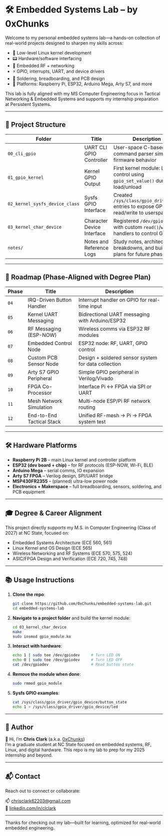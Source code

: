 # 🛠️ Embedded Systems Lab – by 0xChunks

Welcome to my personal embedded systems lab—a hands-on collection of real-world projects designed to sharpen my skills across:

- 🧠 Low-level Linux kernel development
- 📟 Hardware/software interfacing
- 📡 Embedded RF + networking
- ⚡ GPIO, interrupts, UART, and device drivers
- 🔧 Soldering, breadboarding, and PCB design
- 🔌 Platforms: Raspberry Pi, ESP32, Arduino Mega, Arty S7, and more

This lab is fully aligned with my MS Computer Engineering focus in Tactical Networking & Embedded Systems and supports my internship preparation at Persistent Systems.

---

## 🧩 Project Structure

| Folder | Title                       | Description |
|--------|-----------------------------|-------------|
| `00_cli_gpio` | UART CLI GPIO Controller | User-space C-based UART command parser simulating firmware behavior |
| `01_gpio_kernel` | Kernel GPIO Output | First kernel module: LED control using `gpio_set_value()` during load/unload |
| `02_kernel_sysfs_device_class` | Sysfs GPIO Interface | Created `/sys/class/gpio_driver/...` entries to expose GPIO read/write to userspace |
| `03_kernel_char_device` | Character Device Interface | Registered `/dev/gpiodev` with custom `read()`/`write()` handlers to control GPIO |
| `notes/` | Notes and Reference Logs | Study notes, architecture breakdowns, and build plans for future phases |

---

## 🔭 Roadmap (Phase-Aligned with Degree Plan)

| Phase | Title | Description |
|-------|-------|-------------|
| `04` | IRQ-Driven Button Handler | Interrupt handler on GPIO for real-time input |
| `05` | Kernel UART Messaging | Bidirectional UART messaging with Arduino/ESP32 |
| `06` | RF Messaging (ESP-NOW) | Wireless comms via ESP32 RF modules |
| `07` | Embedded Control Node | ESP32 node: RF, UART, GPIO control |
| `08` | Custom PCB Sensor Node | Design + soldered sensor system for data collection |
| `09` | Arty S7 GPIO Peripheral | Simple GPIO peripheral in Verilog/Vivado |
| `10` | FPGA Co-Processor | Interface Pi ↔ FPGA via SPI or UART |
| `11` | Mesh Network Simulation | Multi-node ESP/Pi RF network routing |
| `12` | End-to-End Tactical Stack | Unified RF-mesh → Pi → FPGA system test |

---

## 🛠️ Hardware Platforms

- **Raspberry Pi 2B** – main Linux kernel and controller platform
- **ESP32 (dev board + chip)** – for RF protocols (ESP-NOW, Wi-Fi, BLE)
- **Arduino Mega** – serial comms, IO expansion
- **Arty S7 FPGA** – Verilog design, SPI/UART bridge
- **MSP430FR2355** – (planned) ultra-low power node
- **Electronics + Makerspace** – full breadboarding, sensors, soldering, and PCB equipment

---

## 🎓 Degree & Career Alignment

This project directly supports my M.S. in Computer Engineering (Class of 2027) at NC State, focused on:

- Embedded Systems Architecture (ECE 560, 561)
- Linux Kernel and OS Design (ECE 565)
- Wireless Networking and RF Systems (ECE 570, 575, 524)
- ASIC/FPGA Design and Verification (ECE 720, 745, 748)

---

## 📚 Usage Instructions

1. **Clone the repo**:
   ```bash
   git clone https://github.com/0xChunks/embedded-systems-lab.git
   cd embedded-systems-lab
   ```

2. **Navigate to a project folder** and build the kernel module:
   ```bash
   cd 03_kernel_char_device
   make
   sudo insmod gpio_module.ko
   ```

3. **Interact with hardware**:
   ```bash
   echo 1 | sudo tee /dev/gpiodev     # Turn LED ON
   echo 0 | sudo tee /dev/gpiodev     # Turn LED OFF
   cat /dev/gpiodev                   # Read button state
   ```

4. **Remove the module when done**:
   ```bash
   sudo rmmod gpio_module
   ```

5. **Sysfs GPIO examples**:
   ```bash
   cat /sys/class/gpio_driver/gpio_device/button_state
   echo 1 > /sys/class/gpio_driver/gpio_device/led
   ```

---

## 🧠 Author

👋 Hi, I’m **Chris Clark** (a.k.a. [0xChunks](https://github.com/0xChunks))  
I’m a graduate student at NC State focused on embedded systems, RF, Linux, and digital hardware. This repo is my lab to prep for my 2025 internship and beyond.

---

## 📬 Contact

Reach out to connect or collaborate:

📫 [chrisclark62203@gmail.com](mailto:chrisclark62203@gmail.com)  
🔗 [linkedin.com/in/clclark](https://linkedin.com/in/clclark)

---

Thanks for checking out my lab—built for learning, optimized for real-world embedded engineering.

